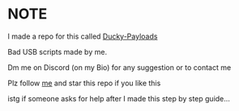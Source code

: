 # NOTE
I made a repo for this called [Ducky-Payloads](https://github.com/hack5aw/Ducky-Payloads)

Bad USB scripts made by me.

Dm me on Discord (on my Bio) for any suggestion or to contact me 

Plz follow [me](https://github.com/hack5aw) and star this repo if you like this

istg if someone asks for help after I made this step by step guide...
